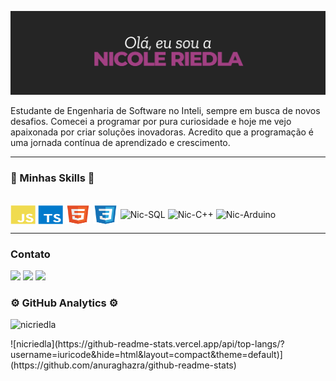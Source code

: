 <p align="center">
  <img src= "https://github.com/nicriedla/nicriedla/blob/main/assets/Nicole_20250108_171624_0000%20(1).png">
</p>


Estudante de Engenharia de Software no Inteli, sempre em busca de novos desafios. Comecei a programar por pura curiosidade e hoje me vejo apaixonada por criar soluções inovadoras. Acredito que a programação é uma jornada contínua de aprendizado e crescimento.

---

### 🚀 Minhas Skills 🚀

<div style="display: inline_block"><br>
  <img align="center" alt="Nic-Js" height="30" width="40" src="https://raw.githubusercontent.com/devicons/devicon/master/icons/javascript/javascript-plain.svg">
  <img align="center" alt="Nic-Ts" height="30" width="40" src="https://raw.githubusercontent.com/devicons/devicon/master/icons/typescript/typescript-plain.svg">
  <img align="center" alt="Nic-HTML" height="30" width="40" src="https://raw.githubusercontent.com/devicons/devicon/master/icons/html5/html5-original.svg">
  <img align="center" alt="Nic-CSS" height="30" width="40" src="https://raw.githubusercontent.com/devicons/devicon/master/icons/css3/css3-original.svg">
  <img align="center" alt="Nic-SQL" height="30" width="40" src="https://cdn.jsdelivr.net/gh/devicons/devicon@latest/icons/azuresqldatabase/azuresqldatabase-original.svg" />
  <img align="center" alt="Nic-C++" height="30" width="40" src="https://cdn.jsdelivr.net/gh/devicons/devicon@latest/icons/cplusplus/cplusplus-original.svg" />      
  <img align="center" alt="Nic-Arduino" height="30" width="40" src="https://cdn.jsdelivr.net/gh/devicons/devicon@latest/icons/arduino/arduino-original-wordmark.svg"/>    
</div>

---

### Contato
<div> 
  <a href="https://instagram.com/nih_neves" target="_blank"><img src="https://img.shields.io/badge/-Instagram-%23E4405F?style=for-the-badge&logo=instagram&logoColor=white" target="_blank"></a>
  <a href = "nicole.neves@sou.inteli.edu.br"><img src="https://img.shields.io/badge/-Gmail-%23333?style=for-the-badge&logo=gmail&logoColor=white" target="_blank"></a>
  <a href="https://www.linkedin.com/in/nicole-riedla-86670a335" target="_blank"><img src="https://img.shields.io/badge/-LinkedIn-%230077B5?style=for-the-badge&logo=linkedin&logoColor=white" target="_blank"></a> 
  
</div>

### ⚙️ GitHub Analytics ⚙️
<p align="left"> <img src="https://github-readme-stats.vercel.app/api?username=nicriedla&show_icons=true&theme=dracula" alt="nicriedla" /> </p>
![nicriedla](https://github-readme-stats.vercel.app/api/top-langs/?username=iuricode&hide=html&layout=compact&theme=default)](https://github.com/anuraghazra/github-readme-stats)
